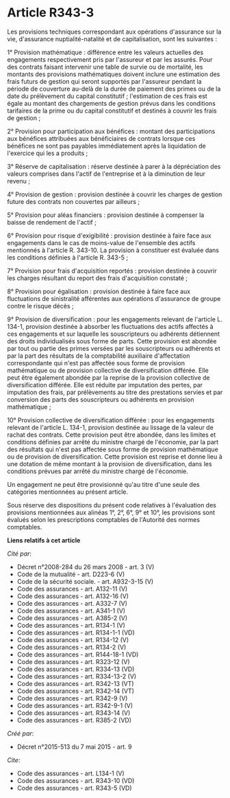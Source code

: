 # Article R343-3

Les provisions techniques correspondant aux opérations d'assurance sur la vie, d'assurance nuptialité-natalité et de
capitalisation, sont les suivantes : 

1° Provision mathématique : différence entre les valeurs actuelles des engagements respectivement pris par l'assureur et par
les assurés. Pour des contrats faisant intervenir une table de survie ou de mortalité, les montants des provisions
mathématiques doivent inclure une estimation des frais futurs de gestion qui seront supportés par l'assureur pendant la
période de couverture au-delà de la durée de paiement des primes ou de la date du prélèvement du capital constitutif ;
l'estimation de ces frais est égale au montant des chargements de gestion prévus dans les conditions tarifaires de la prime
ou du capital constitutif et destinés à couvrir les frais de gestion ; 

2° Provision pour participation aux bénéfices : montant des participations aux bénéfices attribuées aux bénéficiaires de
contrats lorsque ces bénéfices ne sont pas payables immédiatement après la liquidation de l'exercice qui les a produits ; 

3° Réserve de capitalisation : réserve destinée à parer à la dépréciation des valeurs comprises dans l'actif de l'entreprise
et à la diminution de leur revenu ; 

4° Provision de gestion : provision destinée à couvrir les charges de gestion future des contrats non couvertes par
ailleurs ; 

5° Provision pour aléas financiers : provision destinée à compenser la baisse de rendement de l'actif ; 

6° Provision pour risque d'exigibilité : provision destinée à faire face aux engagements dans le cas de moins-value de
l'ensemble des actifs mentionnés à l'article R. 343-10. La provision à constituer est évaluée dans les conditions définies à
l'article R. 343-5 ; 

7° Provision pour frais d'acquisition reportés : provision destinée à couvrir les charges résultant du report des frais
d'acquisition constaté ; 

8° Provision pour égalisation : provision destinée à faire face aux fluctuations de sinistralité afférentes aux opérations
d'assurance de groupe contre le risque décès ; 

9° Provision de diversification : pour les engagements relevant de l'article L. 134-1, provision destinée à absorber les
fluctuations des actifs affectés à ces engagements et sur laquelle les souscripteurs ou adhérents détiennent des droits
individualisés sous forme de parts. Cette provision est abondée par tout ou partie des primes versées par les souscripteurs
ou adhérents et par la part des résultats de la comptabilité auxiliaire d'affectation correspondante qui n'est pas affectée
sous forme de provision mathématique ou de provision collective de diversification différée. Elle peut être également abondée
par la reprise de la provision collective de diversification différée. Elle est réduite par imputation des pertes, par
imputation des frais, par prélèvements au titre des prestations servies et par conversion des parts des souscripteurs ou
adhérents en provision mathématique ; 

10° Provision collective de diversification différée : pour les engagements relevant de l'article L. 134-1, provision
destinée au lissage de la valeur de rachat des contrats. Cette provision peut être abondée, dans les limites et conditions
définies par arrêté du ministre chargé de l'économie, par la part des résultats qui n'est pas affectée sous forme de
provision mathématique ou de provision de diversification. Cette provision est reprise et donne lieu à une dotation de même
montant à la provision de diversification, dans les conditions prévues par arrêté du ministre chargé de l'économie. 

Un engagement ne peut être provisionné qu'au titre d'une seule des catégories mentionnées au présent article. 

Sous réserve des dispositions du présent code relatives à l'évaluation des provisions mentionnées aux alinéas 1°, 2°, 6°, 9°
et 10°, les provisions sont évalués selon les prescriptions comptables de l'Autorité des normes comptables.

**Liens relatifs à cet article**

_Cité par_:

  - Décret n°2008-284 du 26 mars 2008 - art. 3 (V)
  - Code de la mutualité - art. D223-6 (V)
  - Code de la sécurité sociale. - art. A932-3-15 (V)
  - Code des assurances - art. A132-11 (V)
  - Code des assurances - art. A132-16 (V)
  - Code des assurances - art. A332-7 (V)
  - Code des assurances - art. A341-1 (V)
  - Code des assurances - art. A385-2 (V)
  - Code des assurances - art. R134-1 (V)
  - Code des assurances - art. R134-1-1 (VD)
  - Code des assurances - art. R134-12 (V)
  - Code des assurances - art. R134-2 (V)
  - Code des assurances - art. R144-18-1 (VD)
  - Code des assurances - art. R323-12 (V)
  - Code des assurances - art. R334-13 (VD)
  - Code des assurances - art. R334-13-2 (V)
  - Code des assurances - art. R342-13 (VT)
  - Code des assurances - art. R342-14 (VT)
  - Code des assurances - art. R342-9 (V)
  - Code des assurances - art. R342-9-1 (V)
  - Code des assurances - art. R343-14 (V)
  - Code des assurances - art. R385-2 (VD)

_Créé par_:

  - Décret n°2015-513 du 7 mai 2015 - art. 9

_Cite_:

  - Code des assurances - art. L134-1 (V)
  - Code des assurances - art. R343-10 (VD)
  - Code des assurances - art. R343-5 (VD)
